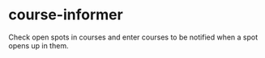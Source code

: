 # course-informer

Check open spots in courses and enter courses to be notified when a spot opens up in them.
